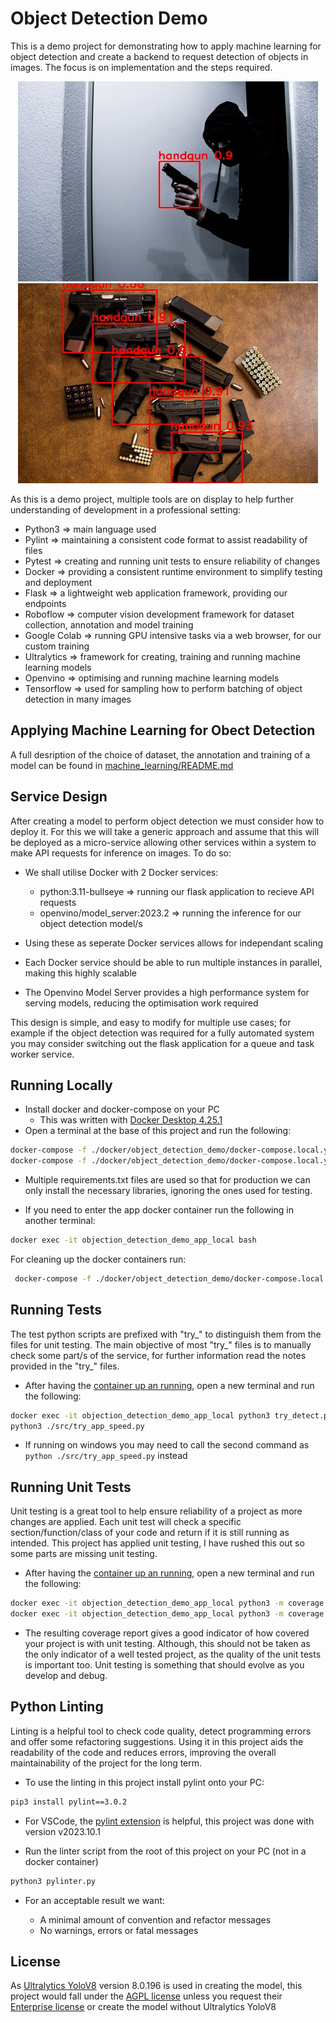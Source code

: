 # Object Detection Demo

This is a demo project for demonstrating how to apply machine learning for object detection and create a backend to request detection of objects in images. The focus is on implementation and the steps required.

<p align="center">
  <img src="test_files/output/sample_test_01.jpg" alt="drawing" width="480" height="320"/>
  <img src="test_files/output/sample_test_04.jpg" alt="drawing" width="480" height="320"/>
</p>

As this is a demo project, multiple tools are on display to help further understanding of development in a professional setting:

- Python3 => main language used
- Pylint => maintaining a consistent code format to assist readability of files
- Pytest => creating and running unit tests to ensure reliability of changes
- Docker => providing a consistent runtime environment to simplify testing and deployment
- Flask => a lightweight web application framework, providing our endpoints
- Roboflow => computer vision development framework for dataset collection, annotation and model training
- Google Colab => running GPU intensive tasks via a web browser, for our custom training
- Ultralytics => framework for creating, training and running machine learning models
- Openvino => optimising and running machine learning models
- Tensorflow => used for sampling how to perform batching of object detection in many images

## Applying Machine Learning for Obect Detection

A full desription of the choice of dataset, the annotation and training of a model can be found in [machine_learning/README.md](machine_learning/README.md)

## Service Design

After creating a model to perform object detection we must consider how to deploy it. For this we will take a generic approach and assume that this will be deployed as a micro-service allowing other services within a system to make API requests for inference on images. To do so:

- We shall utilise Docker with 2 Docker services:

  - python:3.11-bullseye => running our flask application to recieve API requests
  - openvino/model_server:2023.2 => running the inference for our object detection model/s

- Using these as seperate Docker services allows for independant scaling
- Each Docker service should be able to run multiple instances in parallel, making this highly scalable
- The Openvino Model Server provides a high performance system for serving models, reducing the optimisation work required

This design is simple, and easy to modify for multiple use cases; for example if the object detection was required for a fully automated system you may consider switching out the flask application for a queue and task worker service.

## Running Locally

- Install docker and docker-compose on your PC
  - This was written with [Docker Desktop 4.25.1](https://www.docker.com/products/docker-desktop/)
- Open a terminal at the base of this project and run the following:

```bash
docker-compose -f ./docker/object_detection_demo/docker-compose.local.yml build
docker-compose -f ./docker/object_detection_demo/docker-compose.local.yml up
```

- Multiple requirements.txt files are used so that for production we can only install the necessary libraries, ignoring the ones used for testing.

- If you need to enter the app docker container run the following in another terminal:

```bash
docker exec -it objection_detection_demo_app_local bash
```

For cleaning up the docker containers run:

```bash
 docker-compose -f ./docker/object_detection_demo/docker-compose.local.yml down -v
```

## Running Tests

The test python scripts are prefixed with "try_" to distinguish them from the files for unit testing. The main objective of most "try_" files is to manually check some part/s of the service, for further information read the notes provided in the "try_" files.

- After having the [container up an running](#running-locally), open a new terminal and run the following:

```bash
docker exec -it objection_detection_demo_app_local python3 try_detect.py
python3 ./src/try_app_speed.py
```

- If running on windows you may need to call the second command as `python ./src/try_app_speed.py` instead

## Running Unit Tests

Unit testing is a great tool to help ensure reliability of a project as more changes are applied. Each unit test will check a specific section/function/class of your code and return if it is still running as intended. This project has applied unit testing, I have rushed this out so some parts are missing unit testing.

- After having the [container up an running](#running-locally), open a new terminal and run the following:

```bash
docker exec -it objection_detection_demo_app_local python3 -m coverage run -m pytest
docker exec -it objection_detection_demo_app_local python3 -m coverage report -i
```

- The resulting coverage report gives a good indicator of how covered your project is with unit testing. Although, this should not be taken as the only indicator of a well tested project, as the quality of the unit tests is important too. Unit testing is something that should evolve as you develop and debug.

## Python Linting

Linting is a helpful tool to check code quality, detect programming errors and offer some refactoring suggestions. Using it in this project aids the readability of the code and reduces errors, improving the overall maintainability of the project for the long term.

- To use the linting in this project install pylint onto your PC:

```bash
pip3 install pylint==3.0.2
```

- For VSCode, the [pylint extension](https://marketplace.visualstudio.com/items?itemName=ms-python.pylint) is helpful, this project was done with version v2023.10.1

- Run the linter script from the root of this project on your PC (not in a docker container)

```bash
python3 pylinter.py
```

- For an acceptable result we want:

  - A minimal amount of convention and refactor messages
  - No warnings, errors or fatal messages

## License

As [Ultralytics YoloV8](https://github.com/ultralytics/ultralytics) version 8.0.196 is used in creating the model, this project would fall under the [AGPL license](https://www.gnu.org/licenses/agpl-3.0.en.html) unless you request their [Enterprise license](https://www.ultralytics.com/license) or create the model without Ultralytics YoloV8
